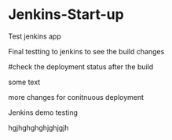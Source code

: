 # Jenkins-Start-up
Test jenkins app


Final testting to jenkins to see the build changes

#check the deployment status after the build

some text


more changes for conitnuous deployment

Jenkins demo testing



hgjhghghghjghjgjh
